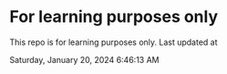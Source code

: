 # For learning purposes only
This repo is for learning purposes only.
Last updated at

Saturday, January 20, 2024 6:46:13 AM

